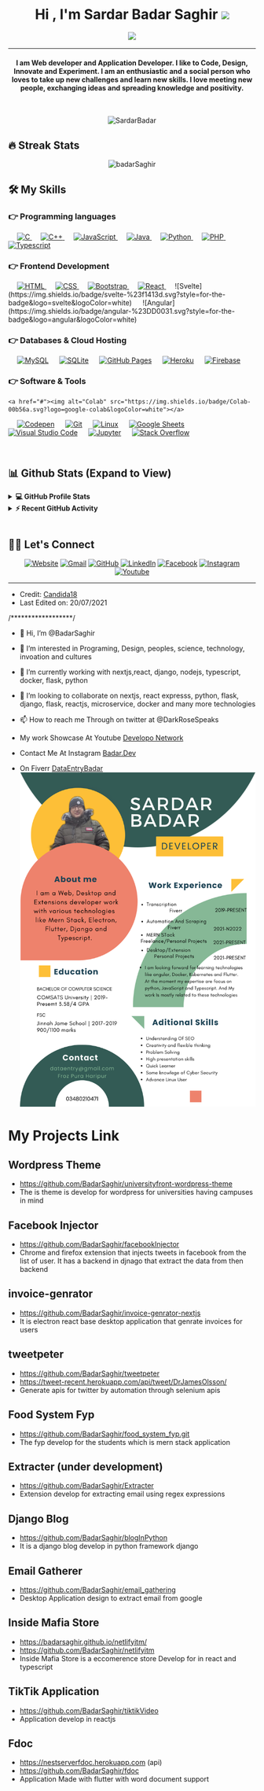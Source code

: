<h1 align="center">Hi , I'm Sardar Badar Saghir <img src="https://media.giphy.com/media/hvRJCLFzcasrR4ia7z/giphy.gif" width="35"></h1>
<p align="center">
  <a href="https://github.com/BadarSaghir/BadarSaghir"><img src="https://readme-typing-svg.herokuapp.com?lines=Computer+Science+Student;Full+Stack+Web+Developer;DS%20|%20AI%20|%20ML%20Enthusiast;Always%20learning%20new%20things&center=true&width=500&height=50"></a>
</p>
<hr/>
<h4 align="center">I am Web developer and Application Developer. I like to Code, Design, Innovate and Experiment. I am an enthusiastic and a social person who loves to take up new challenges and learn new skills. I love meeting new people, exchanging ideas and spreading knowledge and positivity.</h4>
<br>
<p align="center"> <img src="https://komarev.com/ghpvc/?username=BadarSaghir&label=Profile%20views&color=0e75b6&style=plastic" alt="SardarBadar" /> </p>

## 🔥 Streak Stats
<p align="center"><img src="https://github-readme-streak-stats.herokuapp.com/?user=badarSaghir&theme=algolia" alt="badarSaghir"  /></p>


## 🛠️ My Skills

### 👉 Programming languages

<p align="left"> 
  &emsp; 
  <a href="https://www.cprogramming.com/" target="_blank"> 
    <img alt="C" src="https://img.shields.io/badge/C%20-%232370ED.svg?logo=c&logoColor=white">
  </a> 
  &emsp;
  <a href="https://www.w3schools.com/cpp/" target="_blank"> 
    <img alt="C++" src="https://img.shields.io/badge/C++%20-%2300599C.svg?logo=c%2B%2B&logoColor=white">
  </a> 
  &emsp;
  <a href="https://developer.mozilla.org/en-US/docs/Web/JavaScript" target="_blank"> 
     <img alt="JavaScript" src="https://img.shields.io/badge/JavaScript%20-%23F7DF1E.svg?logo=javascript&logoColor=black">
   </a>
  &emsp;
  <a href="https://www.java.com" target="_blank"> 
    <img alt="Java" src="https://img.shields.io/badge/Java-%23007396.svg?logo=java&logoColor=white">
  </a>
  &emsp;
   <a href="https://www.python.org" target="_blank">
    <img alt="Python" src="https://img.shields.io/badge/Python%20-%2314354C.svg?logo=python&logoColor=white">
  </a>
  &emsp;
  <a href="https://www.php.net/">
    <img alt="PHP" src="https://img.shields.io/badge/PHP-%23777BB4.svg?logo=php&logoColor=white"/>
  </a>
 &emsp;
  <a href="https://www.typescriptlang.org/">
    <img alt="Typescript" src="https://shields.io/badge/TypeScript-3178C6?logo=TypeScript&logoColor=FFF&style=flat-square"/>
  </a>
</p>

### 👉 Frontend Development
<p align="left"> 
  &emsp; 
  <a href="https://www.w3.org/html/" target="_blank"> 
   <img alt="HTML" src="https://img.shields.io/badge/HTML5%20-%23E34F26.svg?logo=html5&logoColor=white">
  </a>   
  &emsp;
  <a href="https://www.w3schools.com/css/" target="_blank">
    <img alt="CSS" src="https://img.shields.io/badge/CSS%20-%231572B6.svg?logo=css3&logoColor=white">
  </a> 
   &emsp;
  <a href="https://getbootstrap.com" target="_blank"> 
    <img alt="Bootstrap" src="https://img.shields.io/badge/Bootstrap-%23563D7C.svg?style=flat&logo=bootstrap&logoColor=white"/>
  </a>
    &emsp;
  <a href="https://reactjs.org/" target="_blank"> 
    <img alt="React" src="https://img.shields.io/badge/-ReactJs-61DAFB?logo=react&logoColor=white&style=for-the-badge"/>
  </a>
   &emsp;
 ![Svelte](https://img.shields.io/badge/svelte-%23f1413d.svg?style=for-the-badge&logo=svelte&logoColor=white)
  &emsp;
 ![Angular](https://img.shields.io/badge/angular-%23DD0031.svg?style=for-the-badge&logo=angular&logoColor=white)
</p>

### 👉 Databases & Cloud Hosting
<p align="left">
  &emsp;
    <a href="https://www.mysql.com/"><img alt="MySQL" src="https://img.shields.io/badge/MySQL-%2300f.svg?style=flat&llogo=mysql&logoColor=white"></a>
  &emsp;
    <a href="https://www.sqlite.org/"><img alt="SQLite" src ="https://img.shields.io/badge/sqlite-%2307405e.svg?style=flat&logo=sqlite&logoColor=white"/></a>
  &emsp;
    <a href="https://www.github.com"><img alt="GitHub Pages" src="https://img.shields.io/badge/GitHub%20Pages-%23327FC7.svg?style=flat&llogo=github&logoColor=white"></a>
  &emsp;
    <a href="https://www.heroku.com/"><img alt="Heroku" src="https://img.shields.io/badge/Heroku%20-%23430098.svg?logo=heroku&logoColor=white"></a>  
  &emsp;
    <a href="https://firebase.google.com/"><img alt="Firebase" src ="https://img.shields.io/badge/Firebase-%23316192.svg?logo=firebase&logoColor=white"></a>
 </p>

 ### 👉 Software & Tools
 
<p>

    <a href="#"><img alt="Colab" src="https://img.shields.io/badge/Colab-00b56a.svg?logo=google-colab&logoColor=white"></a>
  &emsp;
    <a href="#"><img alt="Codepen" src="https://img.shields.io/badge/Codepen-000000.svg?logo=codepen&logoColor=white"></a>
  &emsp;
    <a href="#"><img alt="Git" src="https://img.shields.io/badge/Git%20-%23F05033.svg?logo=git&logoColor=white"></a>
  &emsp;
    <a href="#"><img alt="Linux" src="https://img.shields.io/badge/Linux-FCC624?style=flat&logo=linux&logoColor=black"></a>
  &emsp;
    <a href="#"><img alt="Google Sheets" src="https://img.shields.io/badge/Google%20Sheets%20-%2334A853.svg?logo=google%20sheets&logoColor=white"></a>
  &emsp;
    <a href="#"><img alt="Visual Studio Code" src="https://img.shields.io/badge/Visual%20Studio%20Code-0078d7.svg?logo=visual-studio-code&logoColor=white"></a>
  &emsp;
    <a href="#"><img alt="Jupyter" src="https://img.shields.io/badge/Jupyter%20-%23F37626.svg?logo=Jupyter&logoColor=white"></a>
  &emsp;
    <a href="#"><img alt="Stack Overflow" src="https://img.shields.io/badge/-Stack%20Overflow-FE7A16?logo=stack-overflow&logoColor=white"></a>
  &emsp;
</p>

<br/>

## 📊 Github Stats (Expand to View) 


<details> 
  <summary><b>💻 GitHub Profile Stats</b></summary>
  <br/>
  <p align="center">
    <a href="https://github.com/anuraghazra/github-readme-stats"><img alt="Candida's Github Stats" src="https://github-readme-stats.vercel.app/api?username=candida18&show_icons=true&count_private=true&theme=algolia" height="192px"/></a>
<br/>
  &nbsp;
	  <img src="https://github-readme-stats.vercel.app/api/top-langs?username=candida18&show_icons=true&locale=en&layout=compact&theme=algolia" alt="candida18" height="192px"/>
  <br/>
  <b>Note:</b> Top languages is only a metric of the languages my public code consists of and doesn't reflect experience or skill level.
  </p>
</details>


<details>
  <summary><b>⚡ Recent GitHub Activity</b></summary>
  <br/>
   <a href="https://github.com/Candida18"><img alt="Candida's Activity Graph" src="https://activity-graph.herokuapp.com/graph?username=candida18&custom_title=Candida%20Noronha's%20Contribution%20Graph&theme=react-dark" /></a>
  <br/>

</details>

<br/>

## 🙋‍♀️ Let's Connect
<p align="center">
  <a href="https://candida-noronha.web.app/"><img src="https://img.icons8.com/bubbles/50/000000/web.png" alt="Website"/></a>
	<a href="mailto:candida.noronha18@gmail.com"><img src="https://img.icons8.com/bubbles/50/000000/gmail.png" alt="Gmail"/></a>
	<a href="https://github.com/Candida18"><img src="https://img.icons8.com/bubbles/50/000000/github.png" alt="GitHub"/></a>
	<a href="https://linkedin.com/in/candida-ruth-noronha-b019101ab"><img src="https://img.icons8.com/bubbles/50/000000/linkedin.png" alt="LinkedIn"/></a>
	<a href="https://www.facebook.com/candida.noronha.77"><img src="https://img.icons8.com/bubbles/50/000000/facebook-new.png" alt="Facebook"/></a>
	<a href="https://instagram.com/candyyyy__18"><img src="https://img.icons8.com/bubbles/50/000000/instagram.png" alt="Instagram"/></a>
	<a href="https://www.youtube.com/channel/UC7V1Gm8V0kRLp_EHB8aDj2A"><img src="https://img.icons8.com/bubbles/50/000000/youtube.png" alt="Youtube"/></a>
	
</p>

<hr/>

* Credit: [Candida18](https://github.com/Candida18)
* Last Edited on: 20/07/2021







/******************/


- 👋 Hi, I’m @BadarSaghir
- 👀 I’m interested in Programing, Design, peoples, science, technology, invoation and cultures
- 🌱 I’m currently working with nextjs,react, django, nodejs, typescript, docker, flask, python 
- 💞️ I’m looking to collaborate on nextjs, react expresss, python, flask, django, flask, reactjs, microservice, docker and many more technologies
- 📫 How to reach me Through on twitter at @DarkRoseSpeaks
 
- My work Showcase At Youtube  <a href="https://www.youtube.com/channel/UC2tT1if0P2yy5RiIFbBpqwg"> Developo Network <a>
- Contact Me At Instagram <a href="https://www.instagram.com/badar.dev/"> Badar.Dev <a>
- On Fiverr  <a href="https://www.fiverr.com/dataentrybadar/">DataEntryBadar<a/>
 ![Sardar Badar](https://github.com/BadarSaghir/BadarSaghir/blob/main/BadarDev.png)
<!---
BadarSaghir/BadarSaghir is a ✨ special ✨ repository because its `README.md` (this file) appears on your GitHub profile.
You can click the Preview link to take a look at your changes.
--->

# My Projects Link

## Wordpress Theme
- https://github.com/BadarSaghir/universityfront-wordpress-theme
- The is theme is develop for wordpress for universities having campuses in mind

## Facebook Injector
- https://github.com/BadarSaghir/facebookInjector
- Chrome and firefox extension that injects tweets in facebook from the list of user. It has a backend in djnago that extract the data from then backend

## invoice-genrator
- https://github.com/BadarSaghir/invoice-genrator-nextjs
- It is electron react base desktop application that genrate invoices for users

## tweetpeter
- https://github.com/BadarSaghir/tweetpeter
- https://tweet-recent.herokuapp.com/api/tweet/DrJamesOlsson/
- Generate apis for twitter by automation through selenium apis

## Food System Fyp
- https://github.com/BadarSaghir/food_system_fyp.git
- The fyp develop for the students which is mern stack application

## Extracter (under development)
- https://github.com/BadarSaghir/Extracter
- Extension develop for extracting email using regex expressions

## Django Blog 
- https://github.com/BadarSaghir/blogInPython
- It is a django blog develop in python framework django

## Email Gatherer
- https://github.com/BadarSaghir/email_gathering
- Desktop Application design to extract email from google

## Inside Mafia Store
- https://badarsaghir.github.io/netlifyitm/
- https://github.com/BadarSaghir/netlifyitm
- Inside Mafia Store is a eccomerence store Develop for in react and typescript

## TikTik Application
- https://github.com/BadarSaghir/tiktikVideo
- Application develop in reactjs

## Fdoc
- https://nestserverfdoc.herokuapp.com (api)
- https://github.com/BadarSaghir/fdoc
- Application Made with flutter with word document support

